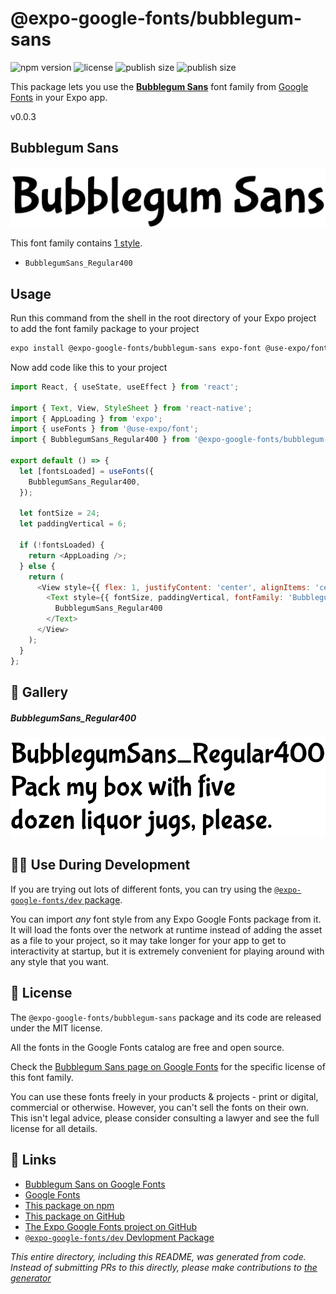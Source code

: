 # @expo-google-fonts/bubblegum-sans

![npm version](https://flat.badgen.net/npm/v/@expo-google-fonts/bubblegum-sans)
![license](https://flat.badgen.net/github/license/expo/google-fonts)
![publish size](https://flat.badgen.net/packagephobia/install/@expo-google-fonts/bubblegum-sans)
![publish size](https://flat.badgen.net/packagephobia/publish/@expo-google-fonts/bubblegum-sans)

This package lets you use the [**Bubblegum Sans**](https://fonts.google.com/specimen/Bubblegum+Sans) font family from [Google Fonts](https://fonts.google.com/) in your Expo app.

v0.0.3

## Bubblegum Sans

![Bubblegum Sans](./font-family.png)

This font family contains [1 style](#-gallery).

- `BubblegumSans_Regular400`

## Usage

Run this command from the shell in the root directory of your Expo project to add the font family package to your project
```sh
expo install @expo-google-fonts/bubblegum-sans expo-font @use-expo/font
```

Now add code like this to your project
```js
import React, { useState, useEffect } from 'react';

import { Text, View, StyleSheet } from 'react-native';
import { AppLoading } from 'expo';
import { useFonts } from '@use-expo/font';
import { BubblegumSans_Regular400 } from '@expo-google-fonts/bubblegum-sans';

export default () => {
  let [fontsLoaded] = useFonts({
    BubblegumSans_Regular400,
  });

  let fontSize = 24;
  let paddingVertical = 6;

  if (!fontsLoaded) {
    return <AppLoading />;
  } else {
    return (
      <View style={{ flex: 1, justifyContent: 'center', alignItems: 'center' }}>
        <Text style={{ fontSize, paddingVertical, fontFamily: 'BubblegumSans_Regular400' }}>
          BubblegumSans_Regular400
        </Text>
      </View>
    );
  }
};

```

## 🔡 Gallery

##### BubblegumSans_Regular400
![BubblegumSans_Regular400](./53e2f591d5b22787b4fd506e06145d2652da6014e1707f782a92395533188726.ttf.png)


## 👩‍💻 Use During Development

If you are trying out lots of different fonts, you can try using the [`@expo-google-fonts/dev` package](https://github.com/expo/google-fonts/tree/master/font-packages/dev#readme).

You can import *any* font style from any Expo Google Fonts package from it. It will load the fonts
over the network at runtime instead of adding the asset as a file to your project, so it may take longer
for your app to get to interactivity at startup, but it is extremely convenient
for playing around with any style that you want.

## 📖 License

The `@expo-google-fonts/bubblegum-sans` package and its code are released under the MIT license.

All the fonts in the Google Fonts catalog are free and open source.

Check the [Bubblegum Sans page on Google Fonts](https://fonts.google.com/specimen/Bubblegum+Sans) for the specific license of this font family.

You can use these fonts freely in your products & projects - print or digital, commercial or otherwise. However, you can't sell the fonts on their own. This isn't legal advice, please consider consulting a lawyer and see the full license for all details.

## 🔗 Links

- [Bubblegum Sans on Google Fonts](https://fonts.google.com/specimen/Bubblegum+Sans)
- [Google Fonts](https://fonts.google.com/)
- [This package on npm](https://www.npmjs.com/package/@expo-google-fonts/bubblegum-sans)
- [This package on GitHub](https://github.com/expo/google-fonts/tree/master/font-packages/bubblegum-sans)
- [The Expo Google Fonts project on GitHub](https://github.com/expo/google-fonts)
- [`@expo-google-fonts/dev` Devlopment Package](https://github.com/expo/google-fonts/tree/master/font-packages/dev)


*This entire directory, including this README, was generated from code. Instead of submitting PRs to this directly, please make contributions to [the generator](https://github.com/expo/google-fonts/tree/master/packages/generator)*
